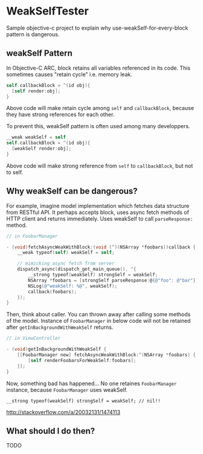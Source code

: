 WeakSelfTester
==============

Sample objective-c project to explain why use-weakSelf-for-every-block pattern is dangerous.

## weakSelf Pattern

In Objective-C ARC, block retains all variables referenced in its code.
This sometimes causes "retain cycle" i.e. memory leak.

```objective-c
self.callbackBlock = ^(id obj){
  [self render:obj];
}
```

Above code will make retain cycle among `self` and `callbackBlock`,
because they have strong references for each other.

To prevent this, weakSelf pattern is often used among many developpers.

```objective-c
__weak weakSelf = self
self.callbackBlock = ^(id obj){
  [weakSelf render:obj];
}
```

Above code will make strong reference from `self` to `callbackBlock`, but not to self.

## Why weakSelf can be dangerous?

For example, imagine model implementation which fetches data structure from RESTful API.
It perhaps accepts block, uses async fetch methods of HTTP client and returns immediately.
Uses weakSelf to call `parseResponse:` method.

```objective-c
// in FoobarManager

- (void)fetchAsyncWeakWithBlock:(void (^)(NSArray *foobars))callback {
    __weak typeof(self) weakSelf = self;

    // mimicking async fetch from server
    dispatch_async(dispatch_get_main_queue(), ^{
        __strong typeof(weakSelf) strongSelf = weakSelf;
        NSArray *foobars = [strongSelf parseResponse:@{@"foo": @"bar"}];
        NSLog(@"weakSelf: %@", weakSelf);
        callback(foobars);
    });
}
```

Then, think about caller. You can thrown away after calling some methods of the model.
Instance of `FoobarManager` in below code will not be retained after `getInBackgroundWithWeakSelf` returns.

```objective-c
// in ViewController

- (void)getInBackgroundWithWeakSelf {
    [[FoobarManager new] fetchAsyncWeakWithBlock:^(NSArray *foobars) {
        [self renderFoobarsForWeakSelf:foobars];
    }];
}
```

Now, something bad has happened...
No one retaines `FoobarManager` instance, because `FoobarManager` uses weakSelf.

`__strong typeof(weakSelf) strongSelf = weakSelf; // nil!!`

http://stackoverflow.com/a/20032131/1474113

## What should I do then?

TODO
